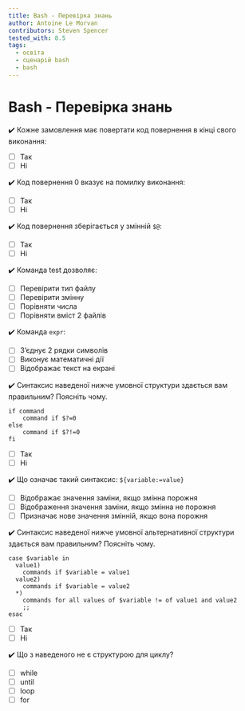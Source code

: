 ```yaml
---
title: Bash - Перевірка знань
author: Antoine Le Morvan
contributors: Steven Spencer
tested_with: 8.5
tags:
  - освіта
  - сценарій bash
  - bash
---
```


# Bash - Перевірка знань

:heavy_check_mark: Кожне замовлення має повертати код повернення в кінці свого виконання:

- [ ] Так
- [ ] Ні

:heavy_check_mark: Код повернення 0 вказує на помилку виконання:

- [ ] Так
- [ ] Ні

:heavy_check_mark: Код повернення зберігається у змінній `$@`:

- [ ] Так
- [ ] Ні

:heavy_check_mark: Команда test дозволяє:

- [ ] Перевірити тип файлу
- [ ] Перевірити змінну
- [ ] Порівняти числа
- [ ] Порівняти вміст 2 файлів

:heavy_check_mark: Команда `expr`:

- [ ] З’єднує 2 рядки символів
- [ ] Виконує математичні дії
- [ ] Відображає текст на екрані

:heavy_check_mark: Синтаксис наведеної нижче умовної структури здається вам правильним? Поясніть чому.

```
if command
    command if $?=0
else
    command if $?!=0
fi
```

- [ ] Так
- [ ] Ні

:heavy_check_mark: Що означає такий синтаксис: `${variable:=value}`

- [ ] Відображає значення заміни, якщо змінна порожня
- [ ] Відображення значення заміни, якщо змінна не порожня
- [ ] Призначає нове значення змінній, якщо вона порожня

:heavy_check_mark: Синтаксис наведеної нижче умовної альтернативної структури здається вам правильним? Поясніть чому.

```
case $variable in
  value1)
    commands if $variable = value1
  value2)
    commands if $variable = value2
  *)
    commands for all values of $variable != of value1 and value2
    ;;
esac
```

- [ ] Так
- [ ] Ні

:heavy_check_mark: Що з наведеного не є структурою для циклу?

- [ ] while
- [ ] until
- [ ] loop
- [ ] for
